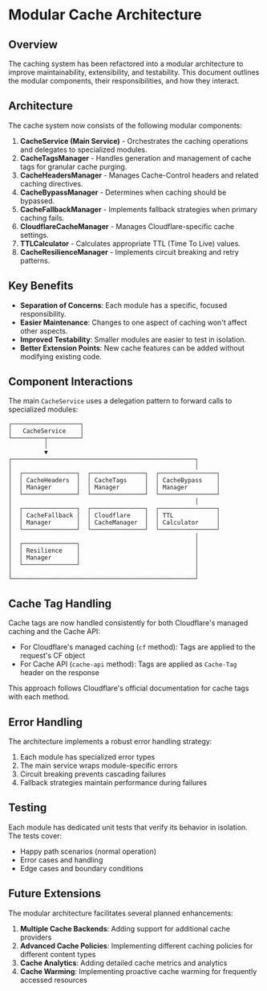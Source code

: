 # Modular Cache Architecture

## Overview

The caching system has been refactored into a modular architecture to improve maintainability, extensibility, and testability. This document outlines the modular components, their responsibilities, and how they interact.

## Architecture

The cache system now consists of the following modular components:

1. **CacheService (Main Service)** - Orchestrates the caching operations and delegates to specialized modules.
2. **CacheTagsManager** - Handles generation and management of cache tags for granular cache purging.
3. **CacheHeadersManager** - Manages Cache-Control headers and related caching directives.
4. **CacheBypassManager** - Determines when caching should be bypassed.
5. **CacheFallbackManager** - Implements fallback strategies when primary caching fails.
6. **CloudflareCacheManager** - Manages Cloudflare-specific cache settings.
7. **TTLCalculator** - Calculates appropriate TTL (Time To Live) values.
8. **CacheResilienceManager** - Implements circuit breaking and retry patterns.

## Key Benefits

- **Separation of Concerns**: Each module has a specific, focused responsibility.
- **Easier Maintenance**: Changes to one aspect of caching won't affect other aspects.
- **Improved Testability**: Smaller modules are easier to test in isolation.
- **Better Extension Points**: New cache features can be added without modifying existing code.

## Component Interactions

The main `CacheService` uses a delegation pattern to forward calls to specialized modules:

```
┌───────────────────┐
│   CacheService    │
└─────────┬─────────┘
          │
          ▼
┌───────────────────────────────────────────────────┐
│                                                   │
│  ┌───────────────┐  ┌───────────────┐  ┌────────────────┐  
│  │ CacheHeaders  │  │ CacheTags     │  │ CacheBypass    │  
│  │ Manager       │  │ Manager       │  │ Manager        │  
│  └───────────────┘  └───────────────┘  └────────────────┘  
│                                                   │
│  ┌───────────────┐  ┌───────────────┐  ┌────────────────┐  
│  │ CacheFallback │  │ Cloudflare    │  │ TTL            │
│  │ Manager       │  │ CacheManager  │  │ Calculator     │
│  └───────────────┘  └───────────────┘  └────────────────┘  
│                                                   │
│  ┌───────────────┐                                │
│  │ Resilience    │                                │
│  │ Manager       │                                │
│  └───────────────┘                                │
│                                                   │
└───────────────────────────────────────────────────┘
```

## Cache Tag Handling

Cache tags are now handled consistently for both Cloudflare's managed caching and the Cache API:

- For Cloudflare's managed caching (`cf` method): Tags are applied to the request's CF object
- For Cache API (`cache-api` method): Tags are applied as `Cache-Tag` header on the response

This approach follows Cloudflare's official documentation for cache tags with each method.

## Error Handling

The architecture implements a robust error handling strategy:

1. Each module has specialized error types
2. The main service wraps module-specific errors 
3. Circuit breaking prevents cascading failures
4. Fallback strategies maintain performance during failures

## Testing

Each module has dedicated unit tests that verify its behavior in isolation. The tests cover:

- Happy path scenarios (normal operation)
- Error cases and handling
- Edge cases and boundary conditions

## Future Extensions

The modular architecture facilitates several planned enhancements:

1. **Multiple Cache Backends**: Adding support for additional cache providers
2. **Advanced Cache Policies**: Implementing different caching policies for different content types
3. **Cache Analytics**: Adding detailed cache metrics and analytics
4. **Cache Warming**: Implementing proactive cache warming for frequently accessed resources